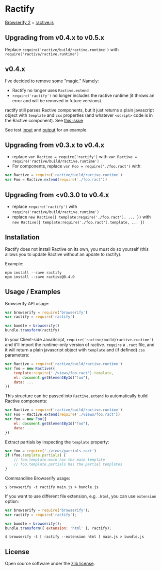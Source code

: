 Ractify
=================

[Browserify 2](https://github.com/substack/node-browserify) + [ractive.js](http://www.ractivejs.org/)

Upgrading from v0.4.x to v0.5.x
-------------------------------

Replace `require('ractive/build/ractive.runtime')` with `require('ractive/ractive.runtime')`

v0.4.x
------

I've decided to remove some "magic." Namely:

* Ractify no longer uses `Ractive.extend`
* `require('ractify')` no longer includes the ractive runtime (it throws an error and will be removed in future versions)

ractify still parses Ractive components, but it just returns a plain javascript object with `template` and `css`
properties (and whatever `<script>` code is in the Ractive component). See [this issue](https://github.com/RactiveJS/Ractive/issues/366#issuecomment-36162827)

See test [input](test/Clock-component.ract) and [output](test/Clock-component.ract-output) for an example.

Upgrading from v0.3.x to v0.4.x
-------------------------------

* replace `var Ractive = require('ractify')` with `var Ractive = require('ractive/build/ractive.runtime')`
* For components, replace `var Foo = require('./foo.ract')` with:

```js
var Ractive = require('ractive/build/ractive.runtime')
var Foo = Ractive.extend(require('./foo.ract'))
```

Upgrading from <v0.3.0 to v0.4.x
--------------------------------

* replace `require('ractify')` with `require('ractive/build/ractive.runtime')`
* replace `new Ractive({ template:require('./foo.ract'), ... })` with `new Ractive({ template:require('./foo.ract').template, ... })`

Installation
------------

Ractify does not install Ractive on its own, you must do so yourself (this allows you to update Ractive without an
update to ractify).

Example:

```
npm install --save ractify
npm install --save ractive@0.4.0
```

Usage / Examples
----------------

Browserify API usage:

```js
var browserify = require('browserify')
var ractify = require('ractify')

var bundle = browserify()
bundle.transform(ractify)
```

In your Client-side JavaScript, `require('ractive/build/ractive.runtime')` and it'll import the runtime-only version of
ractive. `require` a `.ract` file, and it will return a plain javascript object with `template` and (if defined) `css`
parameters:

```js
var Ractive = require('ractive/build/ractive.runtime')
var foo = new Ractive({
    template:require('./views/foo.ract').template,
    el: document.getElementById("foo"),
    data: ...
})
```

This structure can be passed into `Ractive.extend` to automatically build Ractive components:

```js
var Ractive = require('ractive/build/ractive.runtime')
var Foo = Ractive.extend(require('./views/foo.ract'))
var foo = new Foo({
    el: document.getElementById("foo"),
    data: ...
})
```

Extract partials by inspecting the `template` property:

```js
var foo = require('./views/partials.ract')
if (foo.template.partials) {
    // foo.template.main has the main template
    // foo.template.partials has the partial templates
}
```

Commandline Browserify usage:
```
$ browserify -t ractify main.js > bundle.js
```

If you want to use different file extension, e.g. ```.html```, you can use ```extension``` option:

```js
var browserify = require('browserify');
var ractify = require('ractify');

var bundle = browserify();
bundle.transform({ extension: 'html' }, ractify);
```

```
$ browserify -t [ ractify --extension html ] main.js > bundle.js
```

License
-------
Open source software under the [zlib license](LICENSE).
